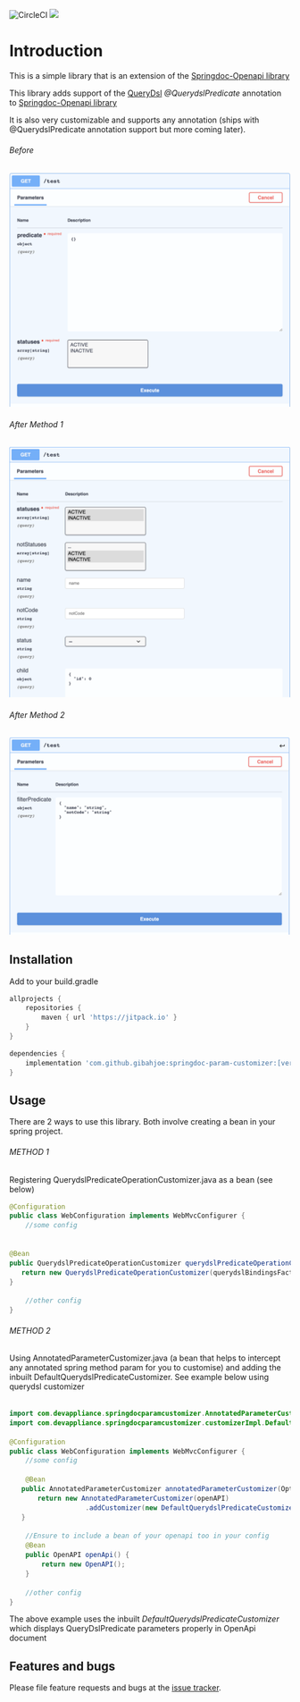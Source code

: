 
![CircleCI](https://img.shields.io/circleci/build/github/gibahjoe/springdoc-param-customizer/master)
[![](https://jitpack.io/v/gibahjoe/springdoc-param-customizer.svg)](https://jitpack.io/#gibahjoe/springdoc-param-customizer)

# Introduction

This is a simple library that is an extension of the [Springdoc-Openapi library](https://springdoc.org/)

This library adds support of the [QueryDsl](http://www.querydsl.com/) _@QuerydslPredicate_ annotation to [Springdoc-Openapi library](https://springdoc.org/)

It is also very customizable and supports any annotation (ships with @QuerydslPredicate annotation support but more coming later).

###### Before

![Before](images/before.png)

###### After Method 1

![Method 1](images/method1.png)

###### After Method 2

![Method 3](images/method2.png)


## Installation

Add to your build.gradle

```groovy
allprojects {
    repositories {
	    maven { url 'https://jitpack.io' }
	}
}
```

```groovy
dependencies {
    implementation 'com.github.gibahjoe:springdoc-param-customizer:[version]'
}
```

## Usage

There are 2 ways to use this library. Both involve creating a bean in your spring project.

###### METHOD 1

Registering QuerydslPredicateOperationCustomizer.java as a bean (see below)

```java
@Configuration
public class WebConfiguration implements WebMvcConfigurer {
    //some config
    
    
@Bean
public QuerydslPredicateOperationCustomizer querydslPredicateOperationCustomizer(QuerydslBindingsFactory querydslBindingsFactory) {
   return new QuerydslPredicateOperationCustomizer(querydslBindingsFactory);
}

    //other config    
}
```

###### METHOD 2

Using AnnotatedParameterCustomizer.java (a bean that helps to intercept any annotated spring method param for you to customise) and adding the inbuilt DefaultQuerydslPredicateCustomizer. See example below using querydsl customizer

```java

import com.devappliance.springdocparamcustomizer.AnnotatedParameterCustomizer;
import com.devappliance.springdocparamcustomizer.customizerImpl.DefaultQuerydslPredicateCustomizer;

@Configuration
public class WebConfiguration implements WebMvcConfigurer {
    //some config
    
    @Bean
   public AnnotatedParameterCustomizer annotatedParameterCustomizer(Optional<OpenAPI> openAPI, ObjectProvider<EntityPathResolver> resolver) {
       return new AnnotatedParameterCustomizer(openAPI)
                   .addCustomizer(new DefaultQuerydslPredicateCustomizer(new QuerydslBindingsFactory(resolver.getIfAvailable(() -> SimpleEntityPathResolver.INSTANCE))));
   }

    //Ensure to include a bean of your openapi too in your config
    @Bean
    public OpenAPI openApi() {
        return new OpenAPI();
    }

    //other config    
}

```

The above example uses the inbuilt _DefaultQuerydslPredicateCustomizer_ which displays QueryDslPredicate parameters properly in OpenApi document

## Features and bugs

Please file feature requests and bugs at the [issue tracker][tracker].

[tracker]: https://github.com/gibahjoe/springdoc-param-customizer/issues
